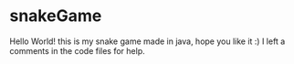 # snakeGame 
Hello World! this is my snake game made in java, hope you like it :)
I left a comments in the code files for help.
